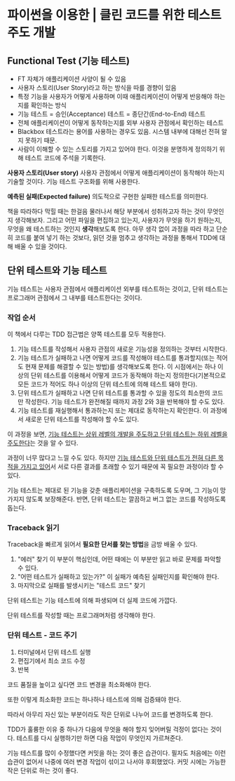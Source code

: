 # 파이썬을 이용한 | 클린 코드를 위한 테스트 주도 개발

## Functional Test (기능 테스트)
- FT 자체가 애플리케이션 사양이 될 수 있음
- 사용자 스토리(User Story)라고 하는 방식을 따를 경향이 있음
- 특정 기능을 사용자가 어떻게 사용하며 이때 애플리케이션이 어떻게 반응해야 하는지를 확인하는 방식
- 기능 테스트 = 승인(Acceptance) 테스트 = 종단간(End-to-End) 테스트
- 전체 애플리케이션이 어떻게 동작하는지를 외부 사용자 관점에서 확인하는 테스트
- Blackbox 테스트라는 용어를 사용하는 경우도 있음. 시스템 내부에 대해선 전혀 알지 못하기 때문.
- 사람이 이해할 수 있는 스토리를 가지고 있어야 한다. 이것을 분명하게 정의하기 위해 테스트 코드에 주석을 기록한다.



**사용자 스토리(User story)**
사용자 관점에서 어떻게 애플리케이션이 동작해야 하는지 기술할 것이다. 기능 테스트 구조화를 위해 사용한다.

**예측된 실패(Expected failure)**
의도적으로 구현한 실패한 테스트를 의미한다.





책을 따라하다 막힐 때는 한걸음 물러나서 해당 부분에서 성취하고자 하는 것이 무엇인지 생각해보자. 그리고 어떤 파일을 편집하고 있는지, 사용자가 무엇을 하기 원하는지, 무엇을 왜 테스트하는 것인지 **생각**해보도록 한다. 아무 생각 없이 과정을 따라 하고 단순히 코드를 붙여 넣기 하는 것보다, 읽던 것을 멈추고 생각하는 과정을 통해서 TDD에 대해 배울 수 있을 것이다.

## 단위 테스트와 기능 테스트

기능 테스트는 사용자 관점에서 애플리케이션 외부를 테스트하는 것이고,
단위 테스트는 프로그래머 관점에서 그 내부를 테스트한다는 것이다.

### 작업 순서

이 책에서 다루는 TDD 접근법은 양쪽 테스트를 모두 적용한다.

1. 기능 테스트를 작성해서 사용자 관점의 새로운 기능성을 정의하는 것부터 시작한다.
2. 기능 테스트가 실패하고 나면 어떻게 코드를 작성해야 테스트를 통과할지(또는 적어도 현재 문제를 해결할 수 있는 방법)를 생각해보도록 한다.
   이 시점에서는 하나 이상의 단위 테스트를 이용해서 어떻게 코드가 동작해야 하는지 정의한다(기본적으로 모든 코드가 적어도 하나 이상의 단위 테스트에 의해 테스트 돼야 한다).
3. 단위 테스트가 실패하고 나면 단위 테스트를 통과할 수 있을 정도의 최소한의 코드만 작성한다. 
   기능 테스트가 완전해질 때까지 과정 2와 3을 반복해야 할 수도 있다.
4. 기능 테스트를 재실행해서 통과하는지 또는 제대로 동작하는지 확인한다. 이 과정에서 새로운 단위 테스트를 작성해야 할 수도 있다.

이 과정을 보면, <u>기능 테스트는 상위 레벨의 개발을 주도하고 단위 테스트는 하위 레벨을 주도한다</u>는 것을 알 수 있다.

과정이 너무 많다고 느낄 수도 있다. 하지만 <u>기능 테스트와 단위 테스트가 전혀 다른 목적을 가지고 있어</u>서 서로 다른 결과를 초래할 수 있기 때문에 꼭 필요한 과정이라 할 수 있다.

기능 테스트는 제대로 된 기능을 갖춘 애플리케이션을 구축하도록 도우며, 그 기능이 망가지지 않도록 보장해준다. 반면, 단위 테스트는 깔끔하고 버그 없는 코드를 작성하도록 돕는다.





### Traceback 읽기

Traceback을 빠르게 읽어서 **필요한 단서를 찾는 방법**을 금방 배울 수 있다.

1. "에러" 찾기
   이 부분이 핵심인데, 어떤 때에는 이 부분만 읽고 바로 문제를 파악할 수 있다.
2. "어떤 테스트가 실패하고 있는가?"
   이 실패가 예측된 실패인지를 확인해야 한다.
3. 마지막으로 실패를 발생시키는 "테스트 코드" 찾기



단위 테스트는 기능 테스트에 의해 파생되며 더 실제 코드에 가깝다. 

단위 테스트를 작성할 때는 프로그래머처럼 생각해야 한다.



### 단위 테스트 - 코드 주기

1. 터미널에서 단위 테스트 실행
2. 편집기에서 최소 코드 수정
3. 반복

코드 품질을 높이고 싶다면 코드 변경을 최소화해야 한다.

또한 이렇게 최소화한 코드는 하나하나 테스트에 의해 검증돼야 한다.

따라서 아무리 자신 있는 부분이라도 작은 단위로 나누어 코드를 변경하도록 한다.



TDD가 훌륭한 이유 중 하나가 다음에 무엇을 해야 할지 잊어버릴 걱정이 없다는 것이다. 테스트를 다시 실행하기만 하면 다음 작업이 무엇인지 가르쳐준다.



기능 테스트를 많이 수정했다면 커밋을 하는 것이 좋은 습관이다. 필자도 처음에는 이런 습관이 없어서 나중에 여러 변경 작업이 섞이고 나서야 후회했었다. 커밋 시에는 가능한 작은 단위로 하는 것이 좋다.